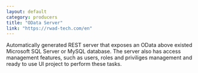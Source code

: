 ```yaml
---
layout: default
category: producers
title: "OData Server"
link: "https://rwad-tech.com/en"
---
```

Automatically generated REST server that exposes an OData above existed Microsoft SQL Server or MySQL database. The server also has access management features, such as users, roles and priviliges management and ready to use UI project to perform these tasks.

